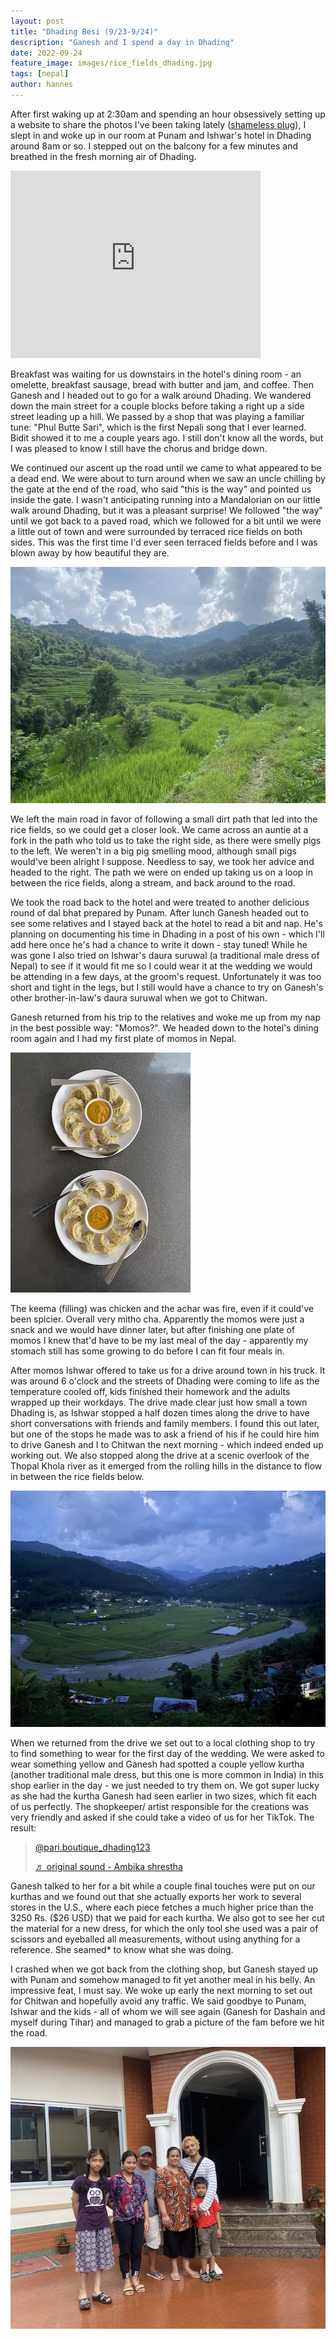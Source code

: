 ```yaml
---
layout: post
title: "Dhading Besi (9/23-9/24)"
description: "Ganesh and I spend a day in Dhading"
date: 2022-09-24
feature_image: images/rice_fields_dhading.jpg
tags: [nepal]
author: hannes
---
```


After first waking up at 2:30am and spending an hour obsessively setting up a website to share the photos I've been taking lately ([shameless plug](https://portfolio.hanboy612.com/)), I slept in and woke up in our room at Punam and Ishwar's hotel in Dhading around 8am or so. I stepped out on the balcony for a few minutes and breathed in the fresh morning air of Dhading.

<iframe width="400" height="300" src="https://www.youtube.com/embed/W5UhVyMkEdA" title="view from hotel in dhading" frameborder="0" allow="accelerometer; autoplay; clipboard-write; encrypted-media; gyroscope; picture-in-picture" allowfullscreen></iframe>

Breakfast was waiting for us downstairs in the hotel's dining room - an omelette, breakfast sausage, bread with butter and jam, and coffee. Then Ganesh and I headed out to go for a walk around Dhading. We wandered down the main street for a couple blocks before taking a right up a side street leading up a hill. We passed by a shop that was playing a familiar tune: "Phul Butte Sari", which is the first Nepali song that I ever learned. Bidit showed it to me a couple years ago. I still don't know all the words, but I was pleased to know I still have the chorus and bridge down. 

We continued our ascent up the road until we came to what appeared to be a dead end. We were about to turn around when we saw an uncle chilling by the gate at the end of the road, who said "this is the way" and pointed us inside the gate. I wasn't anticipating running into a Mandalorian on our little walk around Dhading, but it was a pleasant surprise! We followed "the way" until we got back to a paved road, which we followed for a bit until we were a little out of town and were surrounded by terraced rice fields on both sides. This was the first time I'd ever seen terraced fields before and I was blown away by how beautiful they are. 

![Rice fields in Dhading](/images/rice_fields_dhading_small.jpg)

We left the main road in favor of following a small dirt path that led into the rice fields, so we could get a closer look. We came across an auntie at a fork in the path who told us to take the right side, as there were smelly pigs to the left. We weren't in a big pig smelling mood, although small pigs would've been alright I suppose. Needless to say, we took her advice and headed to the right. The path we were on ended up taking us on a loop in between the rice fields, along a stream, and back around to the road. 

We took the road back to the hotel and were treated to another delicious round of dal bhat prepared by Punam. After lunch Ganesh headed out to see some relatives and I stayed back at the hotel to read a bit and nap. He's planning on documenting his time in Dhading in a post of his own - which I'll add here once he's had a chance to write it down - stay tuned! While he was gone I also tried on Ishwar's daura suruwal (a traditional male dress of Nepal) to see if it would fit me so I could wear it at the wedding we would be attending in a few days, at the groom's request. Unfortunately it was too short and tight in the legs, but I still would have a chance to try on Ganesh's other brother-in-law's daura suruwal when we got to Chitwan. 

Ganesh returned from his trip to the relatives and woke me up from my nap in the best possible way: "Momos?". We headed down to the hotel's dining room again and I had my first plate of momos in Nepal. 

![Momos in dhading](/images/momos_dhading.jpg)

The keema (filling) was chicken and the achar was fire, even if it could've been spicier. Overall very mitho cha. Apparently the momos were just a snack and we would have dinner later, but after finishing one plate of momos I knew that'd have to be my last meal of the day - apparently my stomach still has some growing to do before I can fit four meals in. 

After momos Ishwar offered to take us for a drive around town in his truck. It was around 6 o'clock and the streets of Dhading were coming to life as the temperature cooled off, kids finished their homework and the adults wrapped up their workdays. The drive made clear just how small a town Dhading is, as Ishwar stopped a half dozen times along the drive to have short conversations with friends and family members. I found this out later, but one of the stops he made was to ask a friend of his if he could hire him to drive Ganesh and I to Chitwan the next morning - which indeed ended up working out. We also stopped along the drive at a scenic overlook of the Thopal Khola river as it emerged from the rolling hills in the distance to flow in between the rice fields below. 

![View of the river from dhading](/images/dhading_at_dusk.jpg)

When we returned from the drive we set out to a local clothing shop to try to find something to wear for the first day of the wedding. We were asked to wear something yellow and Ganesh had spotted a couple yellow kurtha (another traditional male dress, but this one is more common in India) in this shop earlier in the day - we just needed to try them on. We got super lucky as she had the kurtha Ganesh had seen earlier in two sizes, which fit each of us perfectly. The shopkeeper/ artist responsible for the creations was very friendly and asked if she could take a video of us for her TikTok. The result:

<blockquote class="tiktok-embed" cite="https://www.tiktok.com/@pari.boutique_dhading123/video/7146564098384268570" data-video-id="7146564098384268570" style="max-width: 605px;min-width: 325px;" > <section> <a target="_blank" title="@pari.boutique_dhading123" href="https://www.tiktok.com/@pari.boutique_dhading123?refer=embed">@pari.boutique_dhading123</a> <p></p> <a target="_blank" title="♬ original sound - Ambika shrestha" href="https://www.tiktok.com/music/original-sound-7146564127573429019?refer=embed">♬ original sound - Ambika shrestha</a> </section> </blockquote> <script async src="https://www.tiktok.com/embed.js"></script>

Ganesh talked to her for a bit while a couple final touches were put on our kurthas and we found out that she actually exports her work to several stores in the U.S., where each piece fetches a much higher price than the 3250 Rs. ($26 USD) that we paid for each kurtha. We also got to see her cut the material for a new dress, for which the only tool she used was a pair of scissors and eyeballed all measurements, without using anything for a reference. She seamed* to know what she was doing. 

I crashed when we got back from the clothing shop, but Ganesh stayed up with Punam and somehow managed to fit yet another meal in his belly. An impressive feat, I must say. We woke up early the next morning to set out for Chitwan and hopefully avoid any traffic. We said goodbye to Punam, Ishwar and the kids - all of whom we will see again (Ganesh for Dashain and myself during Tihar) and managed to grab a picture of the fam before we hit the road.

![Ganesh with Punam and her family](/images/punams_fam.jpg)

